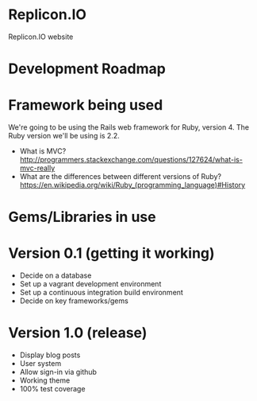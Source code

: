 # Replicon.IO
Replicon.IO website

# Development Roadmap

# Framework being used
We're going to be using the Rails web framework for Ruby, version 4. 
The Ruby version we'll be using is 2.2.

* What is MVC? http://programmers.stackexchange.com/questions/127624/what-is-mvc-really
* What are the differences between different versions of Ruby? https://en.wikipedia.org/wiki/Ruby_(programming_language)#History

# Gems/Libraries in use

# Version 0.1 (getting it working)
* Decide on a database
* Set up a vagrant development environment
* Set up a continuous integration build environment
* Decide on key frameworks/gems

# Version 1.0 (release)
* Display blog posts
* User system
* Allow sign-in via github
* Working theme
* 100% test coverage
